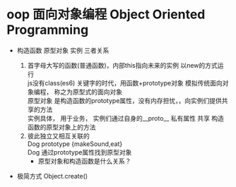 # oop 面向对象编程 Object Oriented Programming

- 构造函数  原型对象  实例   三者关系
    1. 首字母大写的函数(普通函数)，内部this指向未来的实例   以new的方式运行      
        js没有class(es6) 关键字的时代，用函数+prototype对象  模拟传统面向对象编程，  称之为原型式的面向对象     
        原型对象  是构造函数的prototype属性，没有内存担忧，，向实例们提供共享的方法     
        实例具体， 用于业务， 实例们通过自身的__proto__ 私有属性 共享 构造函数的原型对象上的方法    
    2. 彼此独立又相互关联的      
        Dog  prototype   {makeSound,eat}     
        Dog 通过prototype属性找到原型对象      
        - 原型对象和构造函数是什么关系？      

- 极简方式 Object.create()     
    
        